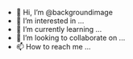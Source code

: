 - 👋 Hi, I’m @backgroundimage
- 👀 I’m interested in ...
- 🌱 I’m currently learning ...
- 💞️ I’m looking to collaborate on ...
- 📫 How to reach me ...

<!---
backgroundimage/backgroundimage is a ✨ special ✨ repository because its `README.md` (this file) appears on your GitHub profile.
You can click the Preview link to take a look at your changes.
--->
